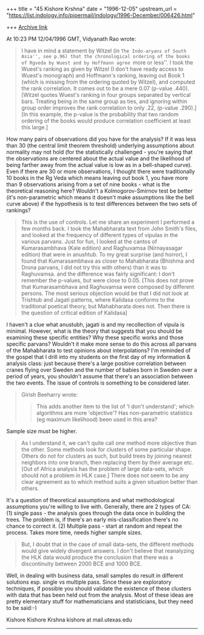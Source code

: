 +++
title = "45 Kishore Krshna"
date = "1996-12-05"
upstream_url = "https://list.indology.info/pipermail/indology/1996-December/006426.html"

+++
[Archive link](https://list.indology.info/pipermail/indology/1996-December/006426.html)

At 10:23 PM 12/04/1996 GMT, Vidyanath Rao wrote:

>I have in mind a statement by Witzel (in ``The Indo-aryans of South
>Asia'', see p.96) that the chronological ordering of the books of Rgveda
>by Wuest and by Hoffmann agree ``more or less''. I took the Wuest's
>ranking as given by Witzel (I don't have ready access to Wuest's monograph)
>and Hoffmann's ranking, leaving out Book 1 (which is missing from the
>ordering quoted by Witzel), and computed the rank correlation. It comes out
>to be a mere 0.07 (p-value .440). [Witzel quotes Wuest's ranking in four
>groups separated by vertical bars. Treating being in the same group as
>ties, and ignoring within group order improves the rank correlation to
>only .22, (p-value .290).] [In this example, the p-value is the probability
>that two random ordering of the books would produce correlation
>coefficient at least this large.] 

How many pairs of observations did you have for the analysis? If it
was less than 30 (the central limit theorem threshold) underlying
assumptions about normality may not hold (for the statistically 
challenged - you're saying that the observations are centered about 
the actual value and the likelihood of being farther away from the 
actual value is low as in a bell-shaped curve). Even if there are 30
or more observations, I thought there were traditionally 10 books
in the Rg Veda which means leaving out book 1, you have more than 9
observations arising from a set of nine books - what is the theoretical
reasoning here? Wouldn't a Kolmogorov-Smirnov test be better (it's 
non-parametric which means it doesn't make assumptions like the 
bell curve above) if the hypothesis is to test differences between
the two sets of rankings?

>This is the use of controls. Let me share an experiment
>I performed a few months back. I took the Mahabharata text from
>John Smith's files, and looked at the frequency of different types of
>vipulas in the various parvans. Just for fun, I looked at the cantos of
>Kumarasambhava (Kale edition) and Raghuvamsa (Nirnayasagar edition)
>that were in anushtub. To my great surprise (and horror), I found that 
>Kumarasambhava as closer to Mahabharata (Bhishma and Drona parvans,
>I did not try this with others) than it was to Raghuvamsa. and the
>difference was fairly significant: I don't remember the p-values,
>but were close to 0.05. [This does not prove that Kumarasambhava and
>Raghuvamsa were composed by different persons. The most serious objection
>would be that I did not look at Trishtub and Jagati patterns, where
>Kalidasa conforms to the traditional poetical theory, but Mahabharata does
>not. Then there is the question of critical edition of Kalidasa]

I haven't a clue what anustubh, jagati is and my recollection of vipula
is minimal. However, what is the theory that suggests that you 
should be examining these specific entities? Why these specific works and
those specific parvans? Wouldn't it make more sense to do this across
all parvans of the Mahabharata to test opinions about interpolations?
I'm reminded of the gospel that I drill into my students on the first 
day of my information & analysis class: just because there's a 
large positive correlation between cranes flying over Sweden and
the number of babies born in Sweden over a period of years, you
shouldn't assume that there's an association between the two events.
The issue of controls is something to be considered later.

>Girish Beeharry <gkb at ast.cam.ac.uk> wrote:
>>This adds another item to the list of 'I don't understand'; which
>>algorithms are more 'objective'? Has non-parametric statistics
>>(eg maximum likelihood) been used in this area?

Sample size must be higher. 

>As I understand it, we can't quite call one method more objective
>than the other. Some methods look for clusters of some particular
>shape. Others do not for clusters as such, but build trees by
>joining nearest neighbors into one branch, then replacing them
>by their average etc. [Out of Africa analysis has the problem of
>large data-sets, which should not a problem in HLK case.] There does
>not seem to be any clear agreement as to which method suits a given
>situation better than others.

It's a question of theoretical assumptions and what methodological
assumptions you're willing to live with. Generally, there are 2 types
of CA: (1) single pass - the analysis goes through the data once 
in building the trees. The problem is, if there's an early 
mis-classification there's no chance to correct it. (2) Multiple
pass - start at random and repeat the process. Takes more time,
needs higher sample sizes.

>But, I doubt that in the case of small data-sets, the different methods
>would give widely divergent answers. I don't believe that reanalyzing the
>HLK data would produce the conclusion that there was a discontinuity
>between 2000 BCE and 1000 BCE.

Well, in dealing with business data, small samples do result in different
solutions esp. single vs multiple pass. Since these are exploratory 
techniques, if possible you should validate the existence of these
clusters with data that has been held out from the analysis. Most of
these ideas are pretty elementary stuff for mathematicians and 
statisticians, but they need to be said:-)

Kishore
Kishore Krshna
kishore at mail.utexas.edu
______________________________________________________________






